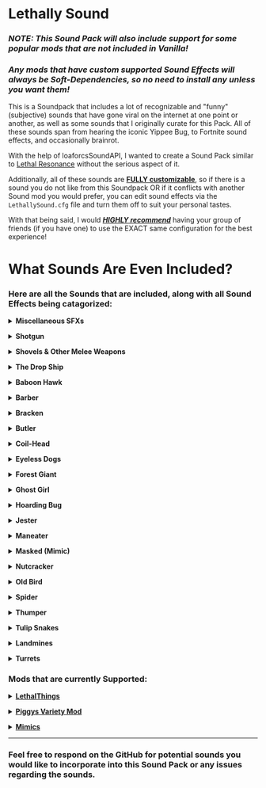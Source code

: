 # Lethally Sound
### ***NOTE: This Sound Pack will also include support for some popular mods that are not included in Vanilla!***
### ***Any mods that have custom supported Sound Effects will always be Soft-Dependencies, so no need to install any unless you want them!***

This is a Soundpack that includes a lot of recognizable and "funny" (subjective) sounds that have gone viral on the internet at one point or another, as well as some sounds that I originally curate for this Pack.
All of these sounds span from hearing the iconic Yippee Bug, to Fortnite sound effects, and occasionally brainrot.

With the help of loaforcsSoundAPI, 
I wanted to create a Sound Pack similar to [Lethal Resonance](https://thunderstore.io/c/lethal-company/p/LethalResonance/LETHALRESONANCE/) without the serious aspect of it.

Additionally, all of these sounds are <ins>**FULLY customizable**</ins>, so if there is a sound you do not like from this Soundpack OR if it conflicts with another Sound mod you would prefer, you can edit sound effects via the `LethallySound.cfg` file 
and turn them off to suit your personal tastes. 

With that being said, I would <ins>***HIGHLY recommend***</ins> having your group of friends (if you have one) to use the EXACT same configuration for the best experience!

# What Sounds Are Even Included?
### Here are all the Sounds that are included, along with all Sound Effects being catagorized:

**<details><summary>Miscellaneous SFXs</summary>**

- Doors
	- Opening/Closing a door now sound like Minecraft Wooden Doors
- Player Deaths
	- Dying from a fall will play one of multiple embarassing sounds. Don't be that player to miss a jump.
	- Dying from a Spike Trap will also play an embarassing sound.

</details>

**<details><summary>Shotgun</summary>**

- A Deprecated Mod of mine, the [Fortnite 'OG' Shotgun](https://thunderstore.io/c/lethal-company/p/Uncryptical/Fortnite_OG_Pump_Shotgun_SFX/)
	- Applies to the Player, Nutcracker, and Old Bird when it shoots missiles.

</details>

**<details><summary>Shovels & Other Melee Weapons</summary>**

- Sometimes you need a little ***'bonk'*** when hitting things.
	- Multiple SFXs when hitting another player/entity.
	- SFXs for hitting a wall or other objects.

</details>

**<details><summary>The Drop Ship</summary>**

- The Wii Shop Channel, a classic.

</details>

**<details><summary>Baboon Hawk</summary>**

- Surely a Rubber Chicken can't get annoying, right?

</details>

**<details><summary>Barber</summary>**

- Plays the Jaws Theme when it starts to chase a player.
- snip snip.

</details>

**<details><summary>Bracken</summary>**

- Re-introducing the classic [Tyler1Bracken](https://thunderstore.io/c/lethal-company/p/SteamBlizzard/Tyler1Bracken/) mod, but updated + better clarity!

</details>

**<details><summary>Butler</summary>**

- Truly a British to the core.
- Additionally plays Boccherini's ***String Quintet in E major, Op. 11, No. 5 3rd Movement: Minuetto*** during his Attacking phase.

</details>

**<details><summary>Coil-Head</summary>**

- The Roblox Gravity Coil boings everytime you look at them.
- 2nd Option: The ***HUH*** Cat

</details>

**<details><summary>Eyeless Dogs</summary>**

- Eyeless Dogs sound **'cuter'** like a puppy.

</details>

**<details><summary>Forest Giant</summary>**

- Re-introducing the classic [AttackOnGiant](https://thunderstore.io/c/lethal-company/p/help_i_am_being_held_at_gunpoint/AttackOnGiant/) mod, but updated + better clarity!

</details>

**<details><summary>Ghost Girl</summary>**

- The Ghost Girl starts to hum when haunting a player.
- She also might say a few words, who knows

</details>

**<details><summary>Hoarding Bug</summary>**

- Re-introducing the classic [YippeeMod](https://thunderstore.io/c/lethal-company/p/sunnobunno/YippeeMod/) mod, but updated + better clarity!
- OIIAOIIA

</details>

**<details><summary>Jester</summary>**

- Winds up & plays [***Deorro - Five Hours***](https://www.youtube.com/watch?v=K_yBUfMGvzc)
- *note: will probably add Free Bird at some point*

</details>

**<details><summary>Maneater</summary>**

- Crying Phase: [Billie Eilish - What Was I Made For? Meow Edition + some crying](https://www.youtube.com/watch?v=3-y0p0GL4TI)
- Attacking Phase: [AWOLNATION - Run](https://www.youtube.com/watch?v=mw2kKyJu9gY)

</details>

**<details><summary>Masked (Mimic)</summary>**

- Very fitting SFXs for a very fitting enemy. How [<ins>***suspicious.***</ins>](https://www.youtube.com/watch?v=ekL881PJMjI)

</details>

**<details><summary>Nutcracker</summary>**

- Stomps around like Squidward.
- Once they become Aggro'ed, they play Spongebob music.

</details>

**<details><summary>Old Bird</summary>**

- Old Bird - Attacking Phase

	- Old Birds will now be able to replicate SFXs of famous Internet Personalities once they are provoked.
	- NOTE: All of these SFXs are enabled by default and will randomly cycle through each Personality, but you can manually select the ones you want specifically! 
	- ***<details><summary>Tyler1</summary>***
	
		- 10 Viral sound clips of Tyler1's outbursts & insults.
		
		![Tyler1](https://steamuserimages-a.akamaihd.net/ugc/905654006948592284/C5DC2A49277489162A63261099F51649B9475C8B/?imw=5000&imh=5000&ima=fit&impolicy=Letterbox&imcolor=%23000000&letterbox=false)
		
		</details>
		
	- ***<details><summary>MoistCr1tikal</summary>***
	
		- 8 Viral sound clips of MoistCr1tikal's iconic phrases.
		![MoistCr1tikal](https://media1.tenor.com/m/VFn1sjf7knsAAAAd/wooo-yeah-baby.gif)
		
		</details>
		
	- ***<details><summary>xQc</summary>***

		- 13 Viral sound clips of xQc screaming whatever language he's speaking.
		![xQc](https://media1.tenor.com/m/pmeVoM8exhQAAAAd/xqc-despair.gif)
		
		</details>

- Missile Explosions sound like Fortnite RPG Rockets.
- The Old Bird now stomps around like a silly goose.

</details>

**<details><summary>Spider</summary>**

- Replaced with the Minecraft Spider SFX.

</details>

**<details><summary>Thumper</summary>**

- Ranges from a multitude of popular TikTok SFXs. (sorry, not sorry)

</details>

**<details><summary>Tulip Snakes</summary>**

- Animal Crossing Villagers will now haunt your ears once they are attached to you.

</details>

**<details><summary>Landmines</summary>**

- Re-introducing the classic [LandMineFartReverb](https://thunderstore.io/c/lethal-company/p/sunnobunno/LandMineFartReverb/) mod, but updated + better clarity!
- Also has an occasional Smoke Alarm chirp.

</details>

**<details><summary>Turrets</summary>**

- Snake? (MGS reference if it went over your head)

</details>

### Mods that are currently Supported:

**<details><summary>[LethalThings](https://thunderstore.io/c/lethal-company/p/Evaisa/LethalThings/)</summary>**

- Boomba
	- Shares the Fart Reverb SFX with the Landmine.
- Rocket Launcher
	- The Missile Explosion also makes the Fart Reverb. (it shares the same line of code alongside the Boomba/Landmine unfortunately)

</details>

**<details><summary>[Piggys Variety Mod](https://thunderstore.io/c/lethal-company/p/Piggy/Piggys_Variety_Mod/)</summary>**

- The Revolver
	- It makes the Call of Duty: MW2 (2009) Desert Eagle SFX.
- The Rifle
	- Now sounds like the Blue-Rarity Assault Rifle from Fortnite.

</details>

**<details><summary>[Mimics](https://thunderstore.io/c/lethal-company/p/x753/Mimics/)</summary>**

- The Fire Exit Mimic
	- I think it wants your money.

</details>

---

### Feel free to respond on the GitHub for potential sounds you would like to incorporate into this Sound Pack or any issues regarding the sounds.